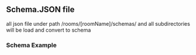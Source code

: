 ## Schema.JSON file
all json file under path /rooms/[roomName]/schemas/ and all subdirectories will be load and convert to schema

### Schema Example
<!-- {
      "name": "Player",
      "fields": [
          {
              "name": "name",
              "type": "string"
          },
          {
              "name": "playerId",
              "type": "string"
          },
          {
              "name": "sessionId",
              "type": "string"
          }
      ]
  }


  {
      "name": "MainState",
      "fields": [
          {
              "name": "roomId",
              "type": "string"
          },
          {
              "name": "sessionIdPlayerIdMap",
              "type": "string",
              "collection": "MapSchema"
          },
          {
              "name": "players",
              "type": "Player",
              "collection": "ArraySchema"
          }
      ]
  }
 -->
